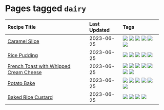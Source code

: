 # Pages tagged `dairy`

|Recipe Title|Last Updated|Tags
|:---|:---|:---|
|[Caramel Slice](../recipes/caramelslice.md)|2023-06-25|[![](https://img.shields.io/badge/tag-amazing-10cdd6)](../tags/amazing.md) [![](https://img.shields.io/badge/tag-baked-d93385)](../tags/baked.md) [![](https://img.shields.io/badge/tag-chocolate-9fef19)](../tags/chocolate.md) [![](https://img.shields.io/badge/tag-dairy-e2596)](../tags/dairy.md) [![](https://img.shields.io/badge/tag-dessert-af803c)](../tags/dessert.md) [![](https://img.shields.io/badge/tag-long_prep_time-d4602a)](../tags/long_prep_time.md)|
|[Rice Pudding](../recipes/ricepudding.md)|2023-06-25|[![](https://img.shields.io/badge/tag-dairy-e2596)](../tags/dairy.md) [![](https://img.shields.io/badge/tag-dessert-af803c)](../tags/dessert.md) [![](https://img.shields.io/badge/tag-easy-1d5152)](../tags/easy.md) [![](https://img.shields.io/badge/tag-rice-f1d19f)](../tags/rice.md) [![](https://img.shields.io/badge/tag-rice_cooker-5d33f3)](../tags/rice_cooker.md)|
|[French Toast with Whipped Cream Cheese](../recipes/frenchtoastwhippedcreamcheese.md)|2023-06-25|[![](https://img.shields.io/badge/tag-amazing-10cdd6)](../tags/amazing.md) [![](https://img.shields.io/badge/tag-breakfast-e4f90)](../tags/breakfast.md) [![](https://img.shields.io/badge/tag-dairy-e2596)](../tags/dairy.md) [![](https://img.shields.io/badge/tag-dessert-af803c)](../tags/dessert.md) [![](https://img.shields.io/badge/tag-fried-1433c8)](../tags/fried.md) [![](https://img.shields.io/badge/tag-large_quantity-13fda6)](../tags/large_quantity.md) [![](https://img.shields.io/badge/tag-messy-208450)](../tags/messy.md)|
|[Potato Bake](../recipes/potatobake.md)|2023-06-25|[![](https://img.shields.io/badge/tag-baked-d93385)](../tags/baked.md) [![](https://img.shields.io/badge/tag-cheesey-b7439e)](../tags/cheesey.md) [![](https://img.shields.io/badge/tag-dairy-e2596)](../tags/dairy.md) [![](https://img.shields.io/badge/tag-potato-c6d429)](../tags/potato.md) [![](https://img.shields.io/badge/tag-savoury-062ab)](../tags/savoury.md) [![](https://img.shields.io/badge/tag-sides-517a72)](../tags/sides.md)|
|[Baked Rice Custard](../recipes/bakedricecustard.md)|2023-06-25|[![](https://img.shields.io/badge/tag-baked-d93385)](../tags/baked.md) [![](https://img.shields.io/badge/tag-dairy-e2596)](../tags/dairy.md) [![](https://img.shields.io/badge/tag-dessert-af803c)](../tags/dessert.md) [![](https://img.shields.io/badge/tag-rice-f1d19f)](../tags/rice.md)|